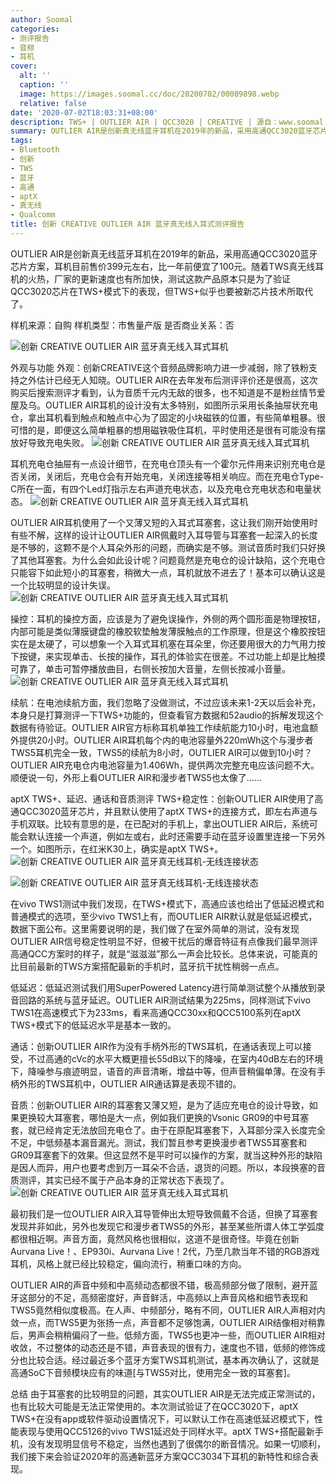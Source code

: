```yaml
---
author: Soomal
categories:
- 测评报告
- 音频
- 耳机
cover:
  alt: ''
  caption: ''
  image: https://images.soomal.cc/doc/20200702/00089898.webp
  relative: false
date: '2020-07-02T18:03:31+08:00'
description: TWS+ | OUTLIER AIR | QCC3020 | CREATIVE | 源自：www.soomal.com | 版权：原创 |  平均/总评分：09.50/76
summary: OUTLIER AIR是创新真无线蓝牙耳机在2019年的新品，采用高通QCC3020蓝牙芯片方案，耳机目前售价399元左右，比一年前便宜了100元。随着TWS真无线耳机的火热，厂家的更新速度也有所加快，测试这款产品原本只是为了验证QCC3020芯片在TWS+模式下的表现……
tags:
- Bluetooth
- 创新
- TWS
- 蓝牙
- 高通
- aptX
- 真无线
- Qualcomm
title: 创新 CREATIVE OUTLIER AIR 蓝牙真无线入耳式测评报告
---
```


OUTLIER AIR是创新真无线蓝牙耳机在2019年的新品，采用高通QCC3020蓝牙芯片方案，耳机目前售价399元左右，比一年前便宜了100元。随着TWS真无线耳机的火热，厂家的更新速度也有所加快，测试这款产品原本只是为了验证QCC3020芯片在TWS+模式下的表现，但TWS+似乎也要被新芯片技术所取代了。


样机来源：自购
样机类型：市售量产版
是否商业关系：否

![创新 CREATIVE OUTLIER AIR 蓝牙真无线入耳式耳机](https://images.soomal.cc/doc/20200625/00089730.webp)




外观与功能
外观：创新CREATIVE这个音频品牌影响力进一步减弱，除了铁粉支持之外估计已经无人知晓。OUTLIER AIR在去年发布后测评评价还是很高，这次购买后搜索测评才看到，认为音质千元内无敌的很多，也不知道是不是粉丝情节爱屋及乌。OUTLIER AIR耳机的设计没有太多特别，如图所示采用长条抽屉状充电仓，拿出耳机看到触点和触点中心为了固定的小块磁铁的位置，有些简单粗暴。很可惜的是，即便这么简单粗暴的想用磁铁吸住耳机，平时使用还是很有可能没有摆放好导致充电失败。
![创新 CREATIVE OUTLIER AIR 蓝牙真无线入耳式耳机](https://images.soomal.cc/doc/20200625/00089731.webp)




耳机充电仓抽屉有一点设计细节，在充电仓顶头有一个霍尔元件用来识别充电仓是否关闭，关闭后，充电仓会有开始充电，关闭连接等相关响应。而在充电仓Type-C所在一面，有四个Led灯指示左右声道充电状态，以及充电仓充电状态和电量状态。
![创新 CREATIVE OUTLIER AIR 蓝牙真无线入耳式耳机](https://images.soomal.cc/doc/20200625/00089733.webp)




OUTLIER AIR耳机使用了一个又薄又短的入耳式耳塞套，这让我们刚开始使用时有些不解，这样的设计让OUTLIER AIR佩戴时入耳导管与耳塞套一起深入的长度是不够的，这颗不是个人耳朵外形的问题，而确实是不够。测试音质时我们只好换了其他耳塞套。为什么会如此设计呢？问题竟然是充电仓的设计缺陷，这个充电仓只能容下如此短小的耳塞套，稍微大一点，耳机就放不进去了！基本可以确认这是一个比较明显的设计失误。
![创新 CREATIVE OUTLIER AIR 蓝牙真无线入耳式耳机](https://images.soomal.cc/doc/20200625/00089740.webp)




操控：耳机的操控方面，应该是为了避免误操作，外侧的两个圆形面是物理按钮，内部可能是类似薄膜键盘的橡胶软垫触发薄膜触点的工作原理，但是这个橡胶按钮实在是太硬了，可以想象一个入耳式耳机塞在耳朵里，你还要用很大的力气用力按下按键，来实现单击、长按的操作，耳孔的体验实在很差。不过功能上却是比触摸可靠了，单击可暂停播放曲目，右侧长按加大音量，左侧长按减小音量。
![创新 CREATIVE OUTLIER AIR 蓝牙真无线入耳式耳机](https://images.soomal.cc/doc/20200625/00089734.webp)




续航：在电池续航方面，我们忽略了没做测试，不过应该未来1-2天以后会补充，本身只是打算测评一下TWS+功能的，但查看官方数据和52audio的拆解发现这个数据有待验证。OUTLIER AIR官方标称耳机单独工作续航能力10小时，电池盒额外提供20小时。OUTLIER AIR耳机每个内的电池容量外220mWh这个与漫步者TWS5耳机完全一致，TWS5的续航为8小时，OUTLIER AIR可以做到10小时？OUTLIER AIR充电仓内电池容量为1.406Wh，提供两次完整充电应该问题不大。顺便说一句，外形上看OUTLIER AIR和漫步者TWS5也太像了……

aptX TWS+、延迟、通话和音质测评
TWS+稳定性：创新OUTLIER AIR使用了高通QCC3020蓝牙芯片，并且默认使用了aptX TWS+的连接方式，即左右声道与手机双联。比较有意思的是，在已配对的手机上，拿出OUTLIER AIR后，系统可能会默认连接一个声道，例如左或右，此时还需要手动在蓝牙设置里连接一下另外一个。如图所示，在红米K30上，确实是aptX TWS+。
![创新 CREATIVE OUTLIER AIR 蓝牙真无线耳机-无线连接状态](https://images.soomal.cc/doc/20200702/00089896_01.webp)




![创新 CREATIVE OUTLIER AIR 蓝牙真无线耳机-无线连接状态](https://images.soomal.cc/doc/20200702/00089897_01.webp)




在vivo TWS1测试中我们发现，在TWS+模式下，高通应该也给出了低延迟模式和普通模式的选项，至少vivo TWS1上有，而OUTLIER AIR默认就是低延迟模式，数据下面公布。这里需要说明的是，我们做了在室外简单的测试，没有发现OUTLIER AIR信号稳定性明显不好，但被干扰后的爆音特征有点像我们最早测评高通QCC方案时的样子，就是“滋滋滋”那么一声会比较长。总体来说，可能真的比目前最新的TWS方案搭配最新的手机时，蓝牙抗干扰性稍弱一点点。

低延迟：低延迟测试我们用SuperPowered Latency进行简单测试整个从播放到录音回路的系统与蓝牙延迟。OUTLIER AIR测试结果为225ms，同样测试下vivo TWS1在高速模式下为233ms，看来高通QCC30xx和QCC5100系列在aptX TWS+模式下的低延迟水平是基本一致的。

通话：创新OUTLIER AIR作为没有手柄外形的TWS耳机，在通话表现上可以接受，不过高通的cVc的水平大概更擅长55dB以下的降噪，在室内40dB左右的环境下，降噪参与痕迹明显，语音的声音清晰，增益中等，但声音稍偏单薄。在没有手柄外形的TWS耳机中，OUTLIER AIR通话算是表现不错的。

音质：创新OUTLIER AIR的耳塞套又薄又短，是为了适应充电仓的设计导致，如果更换较大耳塞套，哪怕是大一点，例如我们更换的Vsonic GR09的中号耳塞套，就已经肯定无法放回充电仓了。由于在原配耳塞套下，入耳部分深入长度完全不足，中低频基本漏音漏光。测试，我们暂且参考更换漫步者TWS5耳塞套和GR09耳塞套下的效果。但这显然不是平时可以操作的方案，就当这种外形的缺陷是因人而异，用户也要考虑到万一耳朵不合适，退货的问题。所以，本段换塞的音质测评，其实已经不属于产品本身的正常状态下表现了。
![创新 CREATIVE OUTLIER AIR 蓝牙真无线入耳式耳机](https://images.soomal.cc/doc/20200625/00089739.webp)




最初我们是一位OUTLIER AIR入耳导管伸出太短导致佩戴不合适，但换了耳塞套发现并非如此，另外也发现它和漫步者TWS5的外形，甚至某些所谓人体工学弧度都很相近啊。声音方面，竟然风格也很相似，这道不是很奇怪。毕竟在创新Aurvana Live！、EP930i、Aurvana Live！2代，乃至几款当年不错的RGB游戏耳机，风格上就已经比较稳定，偏向流行，稍重口味的方向。

OUTLIER AIR的声音中频和中高频动态都很不错，极高频部分做了限制，避开蓝牙这部分的不足，高频密度好，声音鲜活，中高频以上声音风格和细节表现和TWS5竟然相似度极高。在人声、中频部分，略有不同，OUTLIER AIR人声相对内敛一点，而TWS5更为张扬一点，声音都不足够饱满，OUTLIER AIR结像相对稍靠后，男声会稍稍偏闷了一些。低频方面，TWS5也更冲一些，而OUTLIER AIR相对收敛，不过整体的动态还是不错，声音表现的很有力，速度也不错，低频的修饰成分也比较合适。经过最近多个蓝牙方案TWS耳机测试，基本再次确认了，这就是高通SoC下音频模块应有的味道[与TWS5对比，使用完全一致的耳塞套]。

总结
由于耳塞套的比较明显的问题，其实OUTLIER AIR是无法完成正常测试的，也有比较大可能是无法正常使用的。本次测试验证了在QCC3020下，aptX TWS+在没有app或软件驱动设置情况下，可以默认工作在高速低延迟模式下，性能表现与使用QCC5126的vivo TWS1延迟处于同样水平。aptX TWS+搭配最新手机，没有发现明显信号不稳定，当然也遇到了很偶尔的断音情况。如果一切顺利，我们接下来会验证2020年的高通新蓝牙方案QCC3034下耳机的新特性和综合表现。